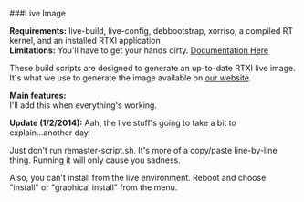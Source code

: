 ###Live Image

**Requirements:** live-build, live-config, debbootstrap, xorriso, a compiled RT kernel, and an installed RTXI application  
**Limitations:** You'll have to get your hands dirty. [Documentation Here](http://live.debian.net/manual/3.x/html/live-manual.en.html)  

These build scripts are designed to generate an up-to-date RTXI live image. It's what we use to generate the image available on [our website](http://rtxi.org/install/). 

**Main features:**  
I'll add this when everything's working.



**Update (1/2/2014):**
Aah, the live stuff's going to take a bit to explain...another day.  

Just don't run remaster-script.sh. It's more of a copy/paste line-by-line thing. Running it will only cause you sadness.  

Also, you can't install from the live environment. Reboot and choose "install" or "graphical install" from the menu.  
